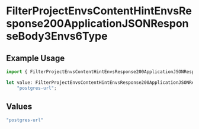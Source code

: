 # FilterProjectEnvsContentHintEnvsResponse200ApplicationJSONResponseBody3Envs6Type

## Example Usage

```typescript
import { FilterProjectEnvsContentHintEnvsResponse200ApplicationJSONResponseBody3Envs6Type } from "@vercel/sdk/models/operations";

let value: FilterProjectEnvsContentHintEnvsResponse200ApplicationJSONResponseBody3Envs6Type =
    "postgres-url";
```

## Values

```typescript
"postgres-url"
```